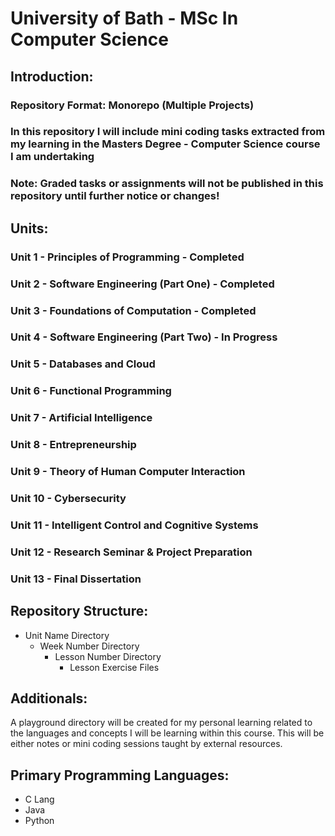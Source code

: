 # University of Bath - MSc In Computer Science

## Introduction:

### Repository Format: Monorepo (Multiple Projects)

### In this repository I will include mini coding tasks extracted from my learning in the Masters Degree - Computer Science course I am undertaking

### Note: Graded tasks or assignments will not be published in this repository until further notice or changes!

## Units:

### Unit 1 - Principles of Programming - Completed

### Unit 2 - Software Engineering (Part One) - Completed

### Unit 3 - Foundations of Computation - Completed

### Unit 4 - Software Engineering (Part Two) - In Progress

### Unit 5 - Databases and Cloud

### Unit 6 - Functional Programming

### Unit 7 - Artificial Intelligence

### Unit 8 - Entrepreneurship

### Unit 9 - Theory of Human Computer Interaction

### Unit 10 - Cybersecurity

### Unit 11 - Intelligent Control and Cognitive Systems

### Unit 12 - Research Seminar & Project Preparation

### Unit 13 - Final Dissertation

## Repository Structure:

  *   Unit Name Directory
      *   Week Number Directory
          *   Lesson Number Directory
              *   Lesson Exercise Files


## Additionals:

A playground directory will be created for my personal learning related to the languages and concepts I will be learning within this course. This will be either notes or mini coding sessions taught by external resources.

## Primary Programming Languages:

  *   C Lang
  *   Java
  *   Python








